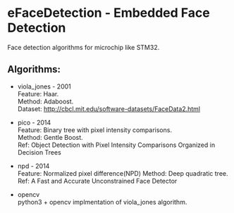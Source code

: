 # eFaceDetection - Embedded Face Detection 
Face detection algorithms for microchip like STM32.

## Algorithms:
* viola_jones - 2001   
Feature: Haar.  
Method: Adaboost.  
Dataset: http://cbcl.mit.edu/software-datasets/FaceData2.html  

* pico - 2014  
Feature: Binary tree with pixel intensity comparisons.   
Method: Gentle Boost.  
Ref:
Object Detection with Pixel Intensity Comparisons Organized in Decision Trees

* npd - 2014   
Feature: Normalized pixel difference(NPD) 
Method: Deep quadratic tree. 
Ref:
A Fast and Accurate Unconstrained Face Detector  


* opencv   
python3 + opencv implmentation of viola_jones algorithm.

